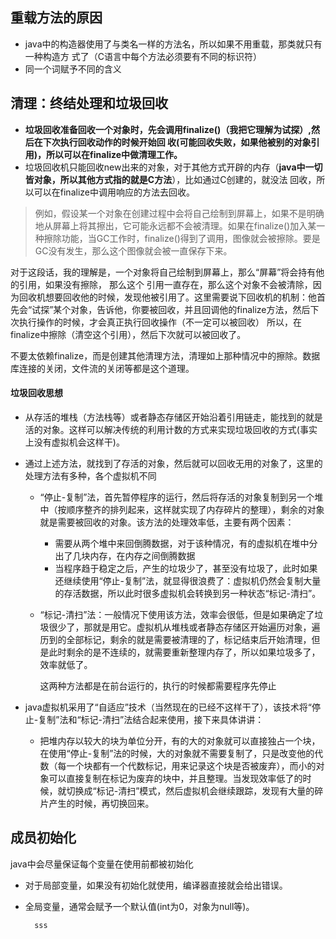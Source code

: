 ## 重载方法的原因
- java中的构造器使用了与类名一样的方法名，所以如果不用重载，那类就只有一种构造方
式了（C语言中每个方法必须要有不同的标识符）
- 同一个词赋予不同的含义

## 清理：终结处理和垃圾回收

- **垃圾回收准备回收一个对象时，先会调用finalize()（我把它理解为试探）,然后在下次执行回收动作的时候开始回
收(可能回收失败，如果他被别的对象引用)，所以可以在finalize中做清理工作。**
- 垃圾回收机只能回收new出来的对象，对于其他方式开辟的内存（**java中一切皆对象，所以其他方式指的就是C方法**），比如通过C创建的，就没法
回收，所以可以在finalize中调用响应的方法去回收。

>例如，假设某一个对象在创建过程中会将自己绘制到屏幕上，如果不是明确地从屏幕上将其擦出，它可能永远都不会被清理。如果在finalize()加入某一种擦除功能，当GC工作时，finalize()得到了调用，图像就会被擦除。要是GC没有发生，那么这个图像就会被一直保存下来。

 对于这段话，我的理解是，一个对象将自己绘制到屏幕上，那么“屏幕”将会持有他的引用，如果没有擦除，
 那么这个 引用一直存在，那么这个对象不会被清除，因为回收机想要回收他的时候，发现他被引用了。这里需要说下回收机的机制：他首先会“试探”某个对象，告诉他，你要被回收，并且回调他的finalize方法，然后下次执行操作的时候，才会真正执行回收操作（不一定可以被回收）
 所以，在finalize中擦除（清空这个引用），然后下次就可以被回收了。

 不要太依赖finalize，而是创建其他清理方法，清理如上那种情况中的擦除。数据库连接的关闭，文件流的关闭等都是这个道理。

#### 垃圾回收思想

- 从存活的堆栈（方法栈等）或者静态存储区开始沿着引用链走，能找到的就是活的对象。这样可以解决传统的利用计数的方式来实现垃圾回收的方式(事实上没有虚拟机会这样干)。

- 通过上述方法，就找到了存活的对象，然后就可以回收无用的对象了，这里的处理方法有多种，各个虚拟机不同
    - “停止-复制”法，首先暂停程序的运行，然后将存活的对象复制到另一个堆中（按顺序整齐的排列起来，这样就实现了内存碎片的整理），剩余的对象就是需要被回收的对象。该方法的处理效率低，主要有两个因素：
        - 需要从两个堆中来回倒腾数据，对于该种情况，有的虚拟机在堆中分出了几块内存，在内存之间倒腾数据
        - 当程序趋于稳定之后，产生的垃圾少了，甚至没有垃圾了，此时如果还继续使用“停止-复制”法，就显得很浪费了：虚拟机仍然会复制大量的存活数据，所以此时很多虚拟机会转换到另一种状态“标记-清扫”。
    - “标记-清扫”法：一般情况下使用该方法，效率会很低，但是如果确定了垃圾很少了，那就是用它。虚拟机从堆栈或者静态存储区开始遍历对象，遍历到的全部标记，剩余的就是需要被清理的了，标记结束后开始清理，但是此时剩余的是不连续的，就需要重新整理内存了，所以如果垃圾多了，效率就低了。

        这两种方法都是在前台运行的，执行的时候都需要程序先停止
- java虚拟机采用了“自适应”技术（当然现在的已经不这样干了），该技术将“停止-复制”法和“标记-清扫”法结合起来使用，接下来具体讲讲：
    - 把堆内存以较大的块为单位分开，有的大的对象就可以直接独占一个块，在使用“停止-复制”法的时候，大的对象就不需要复制了，只是改变他的代数（每一个块都有一个代数标记，用来记录这个块是否被废弃），而小的对象可以直接复制在标记为废弃的块中，并且整理。当发现效率低了的时候，就切换成“标记-清扫”模式，然后虚拟机会继续跟踪，发现有大量的碎片产生的时候，再切换回来。

## 成员初始化

java中会尽量保证每个变量在使用前都被初始化
- 对于局部变量，如果没有初始化就使用，编译器直接就会给出错误。
- 全局变量，通常会赋予一个默认值(int为0，对象为null等)。




























        sss